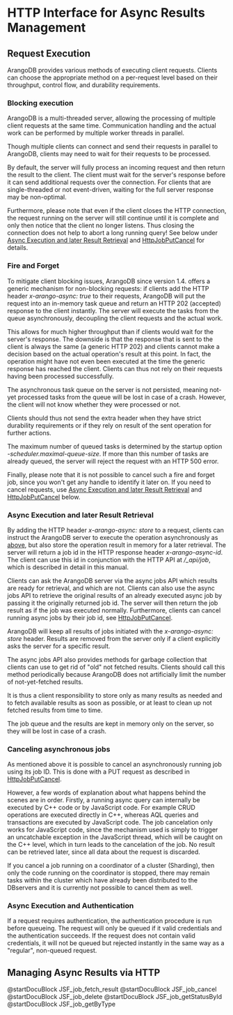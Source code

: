 HTTP Interface for Async Results Management
===========================================

Request Execution
-----------------

ArangoDB provides various methods of executing client requests. Clients can choose the appropriate method on a per-request level based on their throughput, control flow, and durability requirements.

### Blocking execution

ArangoDB is a multi-threaded server, allowing the processing of multiple client 
requests at the same time. Communication handling and the actual work can be performed
by multiple worker threads in parallel.

Though multiple clients can connect and send their requests in parallel to ArangoDB,
clients may need to wait for their requests to be processed.

By default, the server will fully process an incoming request and then return the
result to the client. The client must wait for the server's response before it can
send additional requests over the connection. For clients that are single-threaded
or not event-driven, waiting for the full server response may be non-optimal.

Furthermore, please note that even if the client closes the HTTP
connection, the request running on the server will still continue until
it is complete and only then notice that the client no longer listens.
Thus closing the connection does not help to abort a long running query!
See below under [Async Execution and later Result Retrieval](#async-execution-and-later-result-retrieval)
and [HttpJobPutCancel](#managing-async-results-via-http) for details.

### Fire and Forget

To mitigate client blocking issues, ArangoDB since version 1.4. offers a generic mechanism 
for non-blocking requests: if clients add the HTTP header *x-arango-async: true* to their
requests, ArangoDB will put the request into an in-memory task queue and return an HTTP 202
(accepted) response to the client instantly. The server will execute the tasks from
the queue asynchronously, decoupling the client requests and the actual work.

This allows for much higher throughput than if clients would wait for the server's
response. The downside is that the response that is sent to the client is always the
same (a generic HTTP 202) and clients cannot make a decision based on the actual
operation's result at this point. In fact, the operation might have not even been executed at the
time the generic response has reached the client. Clients can thus not rely on their
requests having been processed successfully.

The asynchronous task queue on the server is not persisted, meaning not-yet processed
tasks from the queue will be lost in case of a crash. However, the client will
not know whether they were processed or not.

Clients should thus not send the extra header when they have strict durability 
requirements or if they rely on result of the sent operation for further actions.

The maximum number of queued tasks is determined by the startup option 
*-scheduler.maximal-queue-size*. If more than this number of tasks are already queued,
the server will reject the request with an HTTP 500 error.

Finally, please note that it is not possible to cancel such a
fire and forget job, since you won't get any handle to identify it later on.
If you need to cancel requests,
use [Async Execution and later Result Retrieval](#async-execution-and-later-result-retrieval) 
and [HttpJobPutCancel](#managing-async-results-via-http) below.

### Async Execution and later Result Retrieval

By adding the HTTP header *x-arango-async: store* to a request, clients can instruct
the ArangoDB server to execute the operation asynchronously as [above](#fire-and-forget),
but also store the operation result in memory for a later retrieval. The
server will return a job id in the HTTP response header *x-arango-async-id*. The client
can use this id in conjunction with the HTTP API at */_api/job*, which is described in
detail in this manual.

Clients can ask the ArangoDB server via the async jobs API which results are
ready for retrieval, and which are not. Clients can also use the async jobs API to
retrieve the original results of an already executed async job by passing it the
originally returned job id. The server will then return the job result as if the job was 
executed normally. Furthermore, clients can cancel running async jobs by
their job id, see [HttpJobPutCancel](#managing-async-results-via-http).

ArangoDB will keep all results of jobs initiated with the *x-arango-async: store* 
header. Results are removed from the server only if a client explicitly asks the
server for a specific result.

The async jobs API also provides methods for garbage collection that clients can
use to get rid of "old" not fetched results. Clients should call this method periodically
because ArangoDB does not artificially limit the number of not-yet-fetched results.

It is thus a client responsibility to store only as many results as needed and to fetch 
available results as soon as possible, or at least to clean up not fetched results
from time to time.

The job queue and the results are kept in memory only on the server, so they will be
lost in case of a crash.

### Canceling asynchronous jobs

As mentioned above it is possible to cancel an asynchronously running
job using its job ID. This is done with a PUT request as described in
[HttpJobPutCancel](#managing-async-results-via-http). 

However, a few words of explanation about what happens behind the
scenes are in order. Firstly, a running async query can internally be
executed by C++ code or by JavaScript code. For example CRUD operations
are executed directly in C++, whereas AQL queries and transactions
are executed by JavaScript code. The job cancelation only works for
JavaScript code, since the mechanism used is simply to trigger an
uncatchable exception in the JavaScript thread, which will be caught
on the C++ level, which in turn leads to the cancelation of the job.
No result can be retrieved later, since all data about the request is
discarded.

If you cancel a job running on a coordinator of a cluster (Sharding),
then only the code running on the coordinator is stopped, there may
remain tasks within the cluster which have already been distributed to
the DBservers and it is currently not possible to cancel them as well.

### Async Execution and Authentication

If a request requires authentication, the authentication procedure is run before 
queueing. The request will only be queued if it valid credentials and the authentication 
succeeds. If the request does not contain valid credentials, it will not be queued but
rejected instantly in the same way as a "regular", non-queued request.

Managing Async Results via HTTP
-------------------------------

@startDocuBlock JSF_job_fetch_result
@startDocuBlock JSF_job_cancel
@startDocuBlock JSF_job_delete
@startDocuBlock JSF_job_getStatusById
@startDocuBlock JSF_job_getByType

